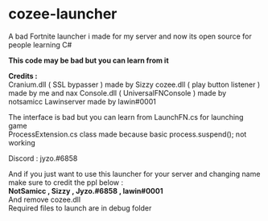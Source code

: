 # cozee-launcher
A bad Fortnite launcher i made for my server and now its open source for people learning C#

**This code may be bad but you can learn from it**

**Credits :**
<br/>
Cranium.dll ( SSL bypasser ) made by Sizzy
cozee.dll ( play button listener ) made by me and nax
Console.dll ( UniversalFNConsole ) made by notsamicc
Lawinserver made by lawin#0001

The interface is bad but you can learn from LaunchFN.cs for launching game
<br/> 
ProcessExtension.cs class made because basic process.suspend(); not working 
<br/>

Discord : jyzo.#6858

And if you just want to use this launcher for your server and changing name make sure to credit the ppl below :
<br/>
**NotSamicc , Sizzy , Jyzo.#6858 , lawin#0001**
<br/>
And remove cozee.dll
<br/>
Required files to launch are in debug folder 
